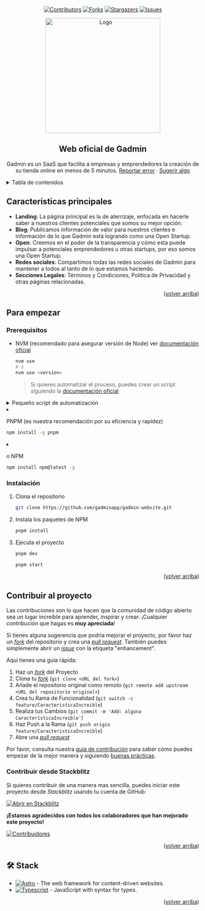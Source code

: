 <a name="readme-top"></a>

<div align="center">

[![Contributors][contributors-shield]][contributors-url]
[![Forks][forks-shield]][forks-url]
[![Stargazers][stars-shield]][stars-url]
[![Issues][issues-shield]][issues-url]

<a href="https://github.com/gadminapp/gadmin-website">
  <img width="300px" src="https://gadmin.app/_image?href=%2F_astro%2Flogo-bg.DNXzcPEK.png&w=350&h=350&f=webp" alt="Logo" width="800" />
</a>

## Web oficial de Gadmin

Gadmin es un SaaS que facilita a empresas y emprendedores la creación de su tienda online en menos de 5 minutos.
[Reportar error](https://github.com/gadminapp/gadmin-website/issues) · [Sugerir algo](https://github.com/gadminapp/gadmin-website/issues)

</div>

<details>
<summary>Tabla de contenidos</summary>

- [Web oficial de Gadmin](#web-oficial-de-gadmin)
- [Características principales](#características-principales)
- [Para empezar](#para-empezar)
  - [Prerequisitos](#prerequisitos)
  - [Instalación](#instalación)
- [Contribuir al proyecto](#contribuir-al-proyecto)
  - [Contribuir desde Stackblitz](#contribuir-desde-stackblitz)
- [🛠️ Stack](#️-stack)

</details>

## Características principales

- **Landing**: La página principal es la de aterrizaje, enfocada en hacerle saber a nuestros clientes potenciales que somos su mejor opción.
- **Blog**: Publicamos información de valor para nuestros clientes e información de lo que Gadmin está logrando como una Open Startup.
- **Open**: Creemos en el poder de la transparencia y cómo esta puede impulsar a potenciales emprendedores u otras startups, por eso somos una Open Startup.
- **Redes sociales**: Compartimos todas las redes sociales de Gadmin para mantener a todos al tanto de lo que estamos haciendo.
- **Secciones Legales**: Términos y Condiciones, Política de Privacidad y otras páginas relacionadas.

<p align="right">(<a href="#readme-top">volver arriba</a>)</p>

## Para empezar

### Prerequisitos

- NVM (recomendado para asegurar versión de Node) ver [documentación oficial](https://github.com/nvm-sh/nvm?tab=readme-ov-file#installing-and-updating)

  ```sh
  nvm use
  # o
  nvm use <version>
  ```

  > Si quieres automatizar el proceso, puedes crear un script siguiendo la [documentación oficial](https://github.com/nvm-sh/nvm?tab=readme-ov-file#calling-nvm-use-automatically-in-a-directory-with-a-nvmrc-file)

<details>
	<summary>Pequeño script de automatización</summary>
	
- For Linux/MacOS:
	```sh
	# .bashrc | .zshrc | cualquier archivo de configuración
	# pequeño script para cambiar de version al entrar al directorio
	cd() {
  builtin cd "$@"
		if [[ -f .nvmrc ]]; then
			nvm use > /dev/null
			# Si quieres que te diga la versión
			nvm use
		fi
	}
	```

- For Windows:

  ```powershell
  # $PROFILE
  function Change-Node-Version {
  	param($path)
  	& Set-Location $path
  	$pwd = pwd
  	if ( Test-Path "$pwd\\.nvmrc" ) {
  		$version = Get-Content .nvmrc
  		nvm use $version
  	}
  }
  New-Alias -Name cd -Value Change-Node-Version -Force -Option AllScope
  ```

  </details>

- PNPM (es nuestra recomendación por su eficiencia y rapidez)

  ```sh
  npm install -g pnpm
  ```

- o NPM

  ```sh
  npm install npm@latest -g
  ```

### Instalación

1. Clona el repositorio

   ```sh
   git clone https://github.com/gadminapp/gadmin-website.git
   ```

2. Instala los paquetes de NPM

   ```sh
   pnpm install
   ```

3. Ejecuta el proyecto

   ```sh
   pnpm dev
   ```

   ```sh
   pnpm start
   ```

<p align="right">(<a href="#readme-top">volver arriba</a>)</p>

## Contribuir al proyecto

Las contribuciones son lo que hacen que la comunidad de código abierto sea un lugar increíble para aprender, inspirar y crear. ¡Cualquier contribución que hagas es **muy apreciada**!

Si tienes alguna sugerencia que podría mejorar el proyecto, por favor haz un [_fork_](https://github.com/gadminapp/gadmin-website/fork) del repositorio y crea una [_pull request_](https://github.com/gadminapp/gadmin-website/pulls). También puedes simplemente abrir un [_issue_](https://github.com/gadminapp/gadmin-website/issues) con la etiqueta "enhancement".

Aquí tienes una guía rápida:

1. Haz un [_fork_](https://github.com/gadminapp/gadmin-website/fork) del Proyecto
2. Clona tu [_fork_](https://github.com/gadminapp/gadmin-website/fork) (`git clone <URL del fork>`)
3. Añade el repositorio original como remoto (`git remote add upstream <URL del repositorio original>`)
4. Crea tu Rama de Funcionalidad (`git switch -c feature/CaracteristicaIncreible`)
5. Realiza tus Cambios (`git commit -m 'Add: alguna CaracterísticaIncreible'`)
6. Haz Push a la Rama (`git push origin feature/CaracteristicaIncreible`)
7. Abre una [_pull request_](https://github.com/gadminapp/gadmin-website/pulls)

Por favor, consulta nuestra [guía de contribución](https://github.com/gadminapp/gadmin-website/blob/main/CONTRIBUTING.md) para saber cómo puedes empezar de la mejor manera y siguiendo [buenas prácticas](https://github.com/gadminapp/gadmin-website/blob/main/CONTRIBUTING.md#buenas-prácticas-).

### Contribuir desde Stackblitz

Si quieres contribuir de una manera mas sencilla, puedes iniciar este proyecto desde _Stackblitz_ usando tu cuenta de GitHub:

[![Abrir en Stackblitz](https://developer.stackblitz.com/img/open_in_stackblitz.svg)](https://stackblitz.com/github/gadminapp/gadmin-website)

**¡Estamos agradecidos con todos los colaboradores que han mejorado este proyecto!**

[![Contribuidores](https://contrib.rocks/image?repo=gadminapp/gadmin-website)](https://github.com/gadminapp/gadmin-website/graphs/contributors)

<p align="right">(<a href="#readme-top">volver arriba</a>)</p>

## 🛠️ Stack

- [![Astro][astro-badge]][astro-url] - The web framework for content-driven websites.
- [![Typescript][typescript-badge]][typescript-url] - JavaScript with syntax for types.

<p align="right">(<a href="#readme-top">volver arriba</a>)</p>

[astro-url]: https://astro.build/
[typescript-url]: https://www.typescriptlang.org/
[astro-badge]: https://img.shields.io/badge/Astro-fff?style=for-the-badge&logo=astro&logoColor=bd303a&color=352563
[typescript-badge]: https://img.shields.io/badge/Typescript-007ACC?style=for-the-badge&logo=typescript&logoColor=white&color=blue
[contributors-shield]: https://img.shields.io/github/contributors/gadminapp/gadmin-website.svg?style=for-the-badge
[contributors-url]: https://github.com/gadminapp/gadmin-website/graphs/contributors
[forks-shield]: https://img.shields.io/github/forks/gadminapp/gadmin-website.svg?style=for-the-badge
[forks-url]: https://github.com/gadminapp/gadmin-website/network/members
[stars-shield]: https://img.shields.io/github/stars/gadminapp/gadmin-website.svg?style=for-the-badge
[stars-url]: https://github.com/gadminapp/gadmin-website/stargazers
[issues-shield]: https://img.shields.io/github/issues/gadminapp/gadmin-website.svg?style=for-the-badge
[issues-url]: https://github.com/gadminapp/gadmin-website/issues
